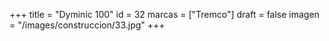 +++
title = "Dyminic 100"
id = 32
marcas = ["Tremco"]
draft = false
imagen = "/images/construccion/33.jpg"
+++

<!--more-->